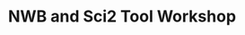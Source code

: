 ---
dateStart: 2009-10-21
dateEnd: 2009-10-21
title: "NWB and Sci2 Tool Workshop"
venue: "National Institutes of Health"
organizer: James Onken
credit:
city: Bethesda
state: MD
country: USA
pdfLink:
venueImages:
---